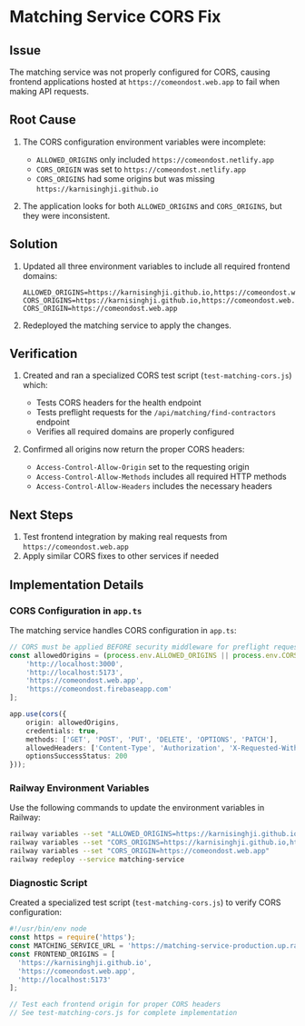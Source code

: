 # Matching Service CORS Fix

## Issue
The matching service was not properly configured for CORS, causing frontend applications hosted at `https://comeondost.web.app` to fail when making API requests.

## Root Cause
1. The CORS configuration environment variables were incomplete:
   - `ALLOWED_ORIGINS` only included `https://comeondost.netlify.app`
   - `CORS_ORIGIN` was set to `https://comeondost.netlify.app`
   - `CORS_ORIGINS` had some origins but was missing `https://karnisinghji.github.io`
   
2. The application looks for both `ALLOWED_ORIGINS` and `CORS_ORIGINS`, but they were inconsistent.

## Solution
1. Updated all three environment variables to include all required frontend domains:
   ```
   ALLOWED_ORIGINS=https://karnisinghji.github.io,https://comeondost.web.app,https://comeondost.netlify.app,http://localhost:5173
   CORS_ORIGINS=https://karnisinghji.github.io,https://comeondost.web.app,https://comeondost.netlify.app,http://localhost:5173
   CORS_ORIGIN=https://comeondost.web.app
   ```

2. Redeployed the matching service to apply the changes.

## Verification
1. Created and ran a specialized CORS test script (`test-matching-cors.js`) which:
   - Tests CORS headers for the health endpoint
   - Tests preflight requests for the `/api/matching/find-contractors` endpoint
   - Verifies all required domains are properly configured

2. Confirmed all origins now return the proper CORS headers:
   - `Access-Control-Allow-Origin` set to the requesting origin
   - `Access-Control-Allow-Methods` includes all required HTTP methods
   - `Access-Control-Allow-Headers` includes the necessary headers

## Next Steps
1. Test frontend integration by making real requests from `https://comeondost.web.app`
2. Apply similar CORS fixes to other services if needed

## Implementation Details

### CORS Configuration in `app.ts`
The matching service handles CORS configuration in `app.ts`:

```typescript
// CORS must be applied BEFORE security middleware for preflight requests
const allowedOrigins = (process.env.ALLOWED_ORIGINS || process.env.CORS_ORIGINS)?.split(',').filter(o => o.trim()) || [
    'http://localhost:3000',
    'http://localhost:5173',
    'https://comeondost.web.app',
    'https://comeondost.firebaseapp.com'
];

app.use(cors({
    origin: allowedOrigins,
    credentials: true,
    methods: ['GET', 'POST', 'PUT', 'DELETE', 'OPTIONS', 'PATCH'],
    allowedHeaders: ['Content-Type', 'Authorization', 'X-Requested-With'],
    optionsSuccessStatus: 200
}));
```

### Railway Environment Variables
Use the following commands to update the environment variables in Railway:

```bash
railway variables --set "ALLOWED_ORIGINS=https://karnisinghji.github.io,https://comeondost.web.app,https://comeondost.netlify.app,http://localhost:5173"
railway variables --set "CORS_ORIGINS=https://karnisinghji.github.io,https://comeondost.web.app,https://comeondost.netlify.app,http://localhost:5173"
railway variables --set "CORS_ORIGIN=https://comeondost.web.app"
railway redeploy --service matching-service
```

### Diagnostic Script
Created a specialized test script (`test-matching-cors.js`) to verify CORS configuration:

```javascript
#!/usr/bin/env node
const https = require('https');
const MATCHING_SERVICE_URL = 'https://matching-service-production.up.railway.app';
const FRONTEND_ORIGINS = [
  'https://karnisinghji.github.io',
  'https://comeondost.web.app',
  'http://localhost:5173'
];

// Test each frontend origin for proper CORS headers
// See test-matching-cors.js for complete implementation
```